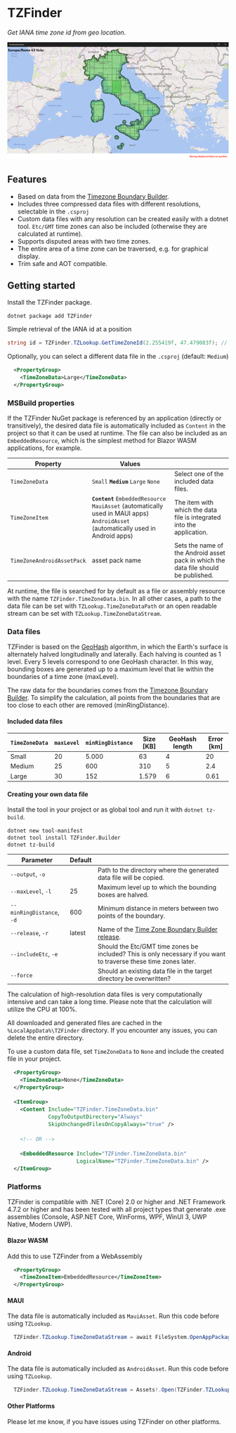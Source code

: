 # TZFinder

*Get IANA time zone id from geo location.*

<!--
[![NuGet package](https://img.shields.io/nuget/v/TZFinder.svg)](https://nuget.org/packages/TZFinder)
-->
![Italy](images/Italy.png)

## Features
+ Based on data from the [Timezone Boundary Builder](https://github.com/evansiroky/timezone-boundary-builder).
+ Includes three compressed data files with different resolutions, selectable in the `.csproj`
+ Custom data files with any resolution can be created easily with a dotnet tool. `Etc/GMT` time zones can also be included (otherwise they are calculated at runtime).
+ Supports disputed areas with two time zones.
+ The entire area of a time zone can be traversed, e.g. for graphical display.
+ Trim safe and AOT compatible.

## Getting started

Install the TZFinder package.
```batch
dotnet package add TZFinder
```

Simple retrieval of the IANA id at a position
```c#
string id = TZFinder.TZLookup.GetTimeZoneId(2.255419f, 47.479083f); // Europe/Paris
```

Optionally, you can select a different data file in the `.csproj` (default: `Medium`)
```xml
  <PropertyGroup>
    <TimeZoneData>Large</TimeZoneData>
  </PropertyGroup>
```

### MSBuild properties
If the TZFinder NuGet package is referenced by an application (directly or transitively), the desired data file is automatically included as `Content` in the project so that it can be used at runtime. The file can also be included as an `EmbeddedResource`, which is the simplest method for Blazor WASM applications, for example.

|Property|Values||
|---|---|---|
|`TimeZoneData`|`Small` **`Medium`** `Large` `None`|Select one of the included data files.|
|`TimeZoneItem`|**`Content`** `EmbeddedResource` `MauiAsset` (automatically used in MAUI apps) `AndroidAsset` (automatically used in Android apps)|The item with which the data file is integrated into the application.|
|`TimeZoneAndroidAssetPack`|asset pack name|Sets the name of the Android asset pack in which the data file should be published.|

At runtime, the file is searched for by default as a file or assembly resource with the name `TZFinder.TimeZoneData.bin`. In all other cases, a path to the data file can be set with `TZLookup.TimeZoneDataPath` or an open readable stream can be set with `TZLookup.TimeZoneDataStream`.
### Data files
TZFinder is based on the [GeoHash](https://en.wikipedia.org/wiki/Geohash) algorithm, in which the Earth's surface is alternately halved longitudinally and laterally. Each halving is counted as 1 level. Every 5 levels correspond to one GeoHash character.
In this way, bounding boxes are generated up to a maximum level that lie within the boundaries of a time zone (maxLevel).

The raw data for the boundaries comes from the [Timezone Boundary Builder](https://github.com/evansiroky/timezone-boundary-builder). To simplify the calculation, all points from the boundaries that are too close to each other are removed (minRingDistance).
#### Included data files
|`TimeZoneData`|`maxLevel`|`minRingDistance`|Size [KB]|GeoHash length|Error [km]|
|---|---|---|---|---|---|
|Small|20|5.000|63|4|20|
|Medium|25|600|310|5|2.4|
|Large|30|152|1.579|6|0.61|
#### Creating your own data file
Install the tool in your project or as global tool and run it with `dotnet tz-build`.
```batch
dotnet new tool-manifest
dotnet tool install TZFinder.Builder
dotnet tz-build 
```
|Parameter|Default||
|---|---|---|
|`--output`, `-o`||Path to the directory where the generated data file will be copied.|
|`--maxLevel`, `-l`|25|Maximum level up to which the bounding boxes are halved.|
|`--minRingDistance`, `-d`|600|Minimum distance in meters between two points of the boundary.|
|`--release`, `-r`|latest|Name of the [Time Zone Boundary Builder release](https://github.com/evansiroky/timezone-boundary-builder/releases).|
|`--includeEtc`, `-e`||Should the Etc/GMT time zones be included? This is only necessary if you want to traverse these time zones later.|
|`--force`||Should an existing data file in the target directory be overwritten?|

The calculation of high-resolution data files is very computationally intensive and can take a long time. Please note that the calculation will utilize the CPU at 100%.

All downloaded and generated files are cached in the `%LocalAppData%\TZFinder` directory. If you encounter any issues, you can delete the entire directory.

To use a custom data file, set `TimeZoneData` to `None` and include the created file in your project.
```xml
  <PropertyGroup>
    <TimeZoneData>None</TimeZoneData>
  </PropertyGroup>

  <ItemGroup>
    <Content Include="TZFinder.TimeZoneData.bin" 
             CopyToOutputDirectory="Always" 
             SkipUnchangedFilesOnCopyAlways="true" />

    <!-- OR -->

    <EmbeddedResource Include="TZFinder.TimeZoneData.bin"
                      LogicalName="TZFinder.TimeZoneData.bin" />
  </ItemGroup>
```
### Platforms

TZFinder is compatible with .NET (Core) 2.0 or higher and .NET Framework 4.7.2 or higher and has been tested with all project types that generate .exe assemblies (Console, ASP.NET Core, WinForms, WPF, WinUI 3, UWP Native, Modern UWP).

#### Blazor WASM
Add this to use TZFinder from a WebAssembly
```xml
  <PropertyGroup>
    <TimeZoneItem>EmbeddedResource</TimeZoneItem>
  </PropertyGroup>
```
#### MAUI
The data file is automatically included as `MauiAsset`. Run this code before using `TZLookup`.
```c#
  TZFinder.TZLookup.TimeZoneDataStream = await FileSystem.OpenAppPackageFileAsync(TZFinder.TZLookup.DataFileName);
```
#### Android
The data file is automatically included as `AndroidAsset`. Run this code before using `TZLookup`.
```c#
  TZFinder.TZLookup.TimeZoneDataStream = Assets!.Open(TZFinder.TZLookup.DataFileName, Access.Streaming);
```
#### Other Platforms
Please let me know, if you have issues using TZFinder on other platforms.
